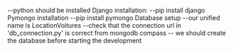 --python should be installed
Django installation:
--pip install django
Pymongo installation
--pip install pymongo
Database setup
--our unified name is LocationVoitures
--check that the connection url in 'db_connection.py' is correct from mongodb compass
-- we should create the database before starting the development
